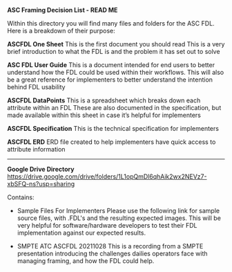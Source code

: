 **ASC Framing Decision List - READ ME**

Within this directory you will find many files and folders for the ASC FDL.  
Here is a breakdown of their purpose:


**ASCFDL One Sheet**
This is the first document you should read
This is a very brief introduction to what the FDL is and the problem it has set out to solve

**ASC FDL User Guide**
This is a document intended for end users to better understand how the FDL could be used within their workflows. 
This will also be a great reference for implementers to better understand the intention behind FDL usability

**ASCFDL DataPoints**
This is a spreadsheet which breaks down each attribute within an FDL
These are also documented in the specification, but made available within this sheet in case it’s helpful for implementers

**ASCFDL Specification**
This is the technical specification for implementers

**ASCFDL ERD**
ERD file created to help implementers have quick access to attribute information

-----------------------------------------

**Google Drive Directory**
https://drive.google.com/drive/folders/1L1opQmDl6qhAik2wx2NEVz7-xbSFQ-ns?usp=sharing

Contains:
 - Sample Files For Implementers
Please use the following link for sample source files, with .FDL's and the resulting expected images.  This will be very helpful for software/hardware developers to test their FDL implementation against our expected results.

 - SMPTE ATC ASCFDL 20211028
This is a recording from a SMPTE presentation introducing the challenges dailies operators face with managing framing, and how the FDL could help.

